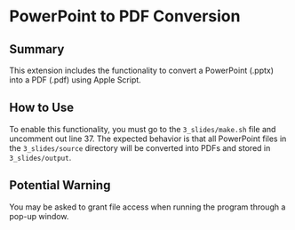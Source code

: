 # PowerPoint to PDF Conversion

## Summary

This extension includes the functionality to convert a PowerPoint (.pptx) into a PDF (.pdf) using Apple Script.

## How to Use

To enable this functionality, you must go to the `3_slides/make.sh` file and uncomment out line 37. The expected behavior is that all PowerPoint files in the `3_slides/source` directory will be converted into PDFs and stored in `3_slides/output`.

## Potential Warning

You may be asked to grant file access when running the program through a pop-up window.
